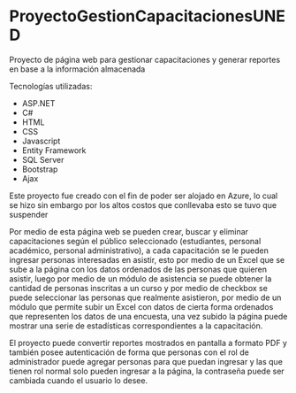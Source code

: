 # ProyectoGestionCapacitacionesUNED
Proyecto de página web para gestionar capacitaciones y generar reportes en base a la información almacenada

Tecnologías utilizadas:
-	ASP.NET
-	C#
-	HTML
-	CSS
-	Javascript
-	Entity Framework
-	SQL Server
-	Bootstrap
- Ajax

Este proyecto fue creado con el fin de poder ser alojado en Azure, lo cual se hizo sin embargo por los altos costos que conllevaba esto se tuvo que suspender

Por medio de esta página web se pueden crear, buscar y eliminar capacitaciones según el público seleccionado (estudiantes, personal académico, personal administrativo), a cada 
capacitación se le pueden ingresar personas interesadas en asistir, esto por medio de un Excel que se sube a la página con los datos ordenados de las personas que quieren asistir,
luego por medio de un módulo de asistencia se puede obtener la cantidad de personas inscritas a un curso y por medio de checkbox se puede seleccionar las personas que realmente
asistieron, por medio de un módulo que permite subir un Excel con datos de cierta forma ordenados que representen los datos de una encuesta, una vez subido la página puede mostrar
una serie de estadísticas correspondientes a la capacitación.

El proyecto puede convertir reportes mostrados en pantalla a formato PDF y también posee autenticación de forma que personas con el rol de administrador puede agregar personas
para que puedan ingresar y las que tienen rol normal solo pueden ingresar a la página, la contraseña puede ser cambiada cuando el usuario lo desee.

